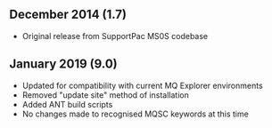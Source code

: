 ## December 2014 (1.7)
* Original release from SupportPac MS0S codebase

## January 2019 (9.0)
* Updated for compatibility with current MQ Explorer environments
* Removed "update site" method of installation
* Added ANT build scripts
* No changes made to recognised MQSC keywords at this time
